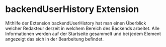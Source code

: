 backendUserHistory Extension
=============================

Mithilfe der Extension backendUserHistory hat man einen Überblick welcher Redakteur derzeit in welchem Bereich des Backends arbeitet. Alle Informationen werden auf der Startseite gesammelt und bei jedem Element angezeigt das sich in der Bearbeitung befindet.